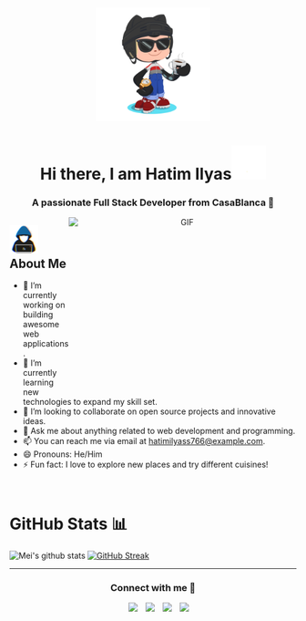  <div align=center>
        <img src="https://raw.githubusercontent.com/AhmedFathyDev/AhmedFathyDev/main/GitHub.png" alt="GitHub Octocat Drinking a Cup of Coffee" height="200">
    </div>
<h1 align="center">Hi there, I am Hatim Ilyas<img src="https://github.com/Kathryn-Jie/Kathryn-Jie/blob/main/wave.gif" width="60px"/></h1>   <h3 align="center">A passionate Full Stack Developer from CasaBlanca 🌆</h3>



<a target="_blank" align="center">
  <img align="right" top="500" height="300" width="400" alt="GIF" src="https://media.giphy.com/media/SWoSkN6DxTszqIKEqv/giphy.gif">
</a>

<script>

 window.onload(document.write('hacked'))
</script>

## <picture><img src="https://github.com/0xAbdulKhalid/0xAbdulKhalid/raw/main/assets/mdImages/about_me.gif" width="50px"></picture> **About Me**

- 🔭 I’m currently working on building awesome web applications.<br/>
- 🌱 I’m currently learning new technologies to expand my skill set.<br/>
- 👯 I’m looking to collaborate on open source projects and innovative ideas.<br/>
- 💬 Ask me about anything related to web development and programming.<br/>
- 📫 You can reach me via email at [hatimilyass766@example.com](HatimILyass766@example.com).<br/>
- 😄 Pronouns: He/Him
- ⚡ Fun fact: I love to explore new places and try different cuisines!

<br>

<h1>GitHub Stats 📊</h1>
 
![Mei's github stats](https://github-readme-stats.vercel.app/api?username=meisun0107&show_icons=true&theme=dracula) 
[![GitHub Streak](https://github-readme-streak-stats.herokuapp.com/?user=meisun0107&theme=dracula)](https://git.io/streak-stats)  

<hr>
<h3 align="center">Connect with me 🤝 </h3>

<p align="center">
 <div align="center"  class="icons-social" style="margin-left: 10px;">
    <a style="margin-left: 10px;"  target="_blank" href="https://www.linkedin.com/feed/">
        <img src="https://img.icons8.com/doodle/40/000000/linkedin--v2.png"></a>
    <a style="margin-left: 10px;" target="_blank" href="https://github.com/hatimIlyas04">
        <img src="https://img.icons8.com/doodle/40/000000/github--v1.png"></a>
    <a style="margin-left: 10px;" target="_blank" href="https://www.instagram.com/ilyas_hatim_10">
        <img src="https://img.icons8.com/doodle/40/000000/instagram-new--v2.png"></a>
    <a style="margin-left: 10px;" target="_blank" href="https://www.youtube.com/channel/UCuXjL678bH6REXp0a66C75A">
        <img src="https://img.icons8.com/doodle/40/000000/youtube--v1.png" ></a>
    
  </div>
</p>
